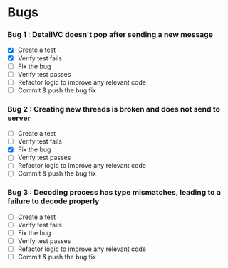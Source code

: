 #  Bugs

### Bug 1 : DetailVC doesn't pop after sending a new message
- [x] Create a test
- [x] Verify test fails
- [ ] Fix the bug
- [ ] Verify test passes
- [ ] Refactor logic to improve any relevant code
- [ ] Commit & push the bug fix

### Bug 2 : Creating new threads is broken and does not send to server
- [ ] Create a test
- [ ] Verify test fails
- [x] Fix the bug
- [ ] Verify test passes
- [ ] Refactor logic to improve any relevant code
- [ ] Commit & push the bug fix

### Bug 3 : Decoding process has type mismatches, leading to a failure to decode properly
- [ ] Create a test
- [ ] Verify test fails
- [ ] Fix the bug
- [ ] Verify test passes
- [ ] Refactor logic to improve any relevant code
- [ ] Commit & push the bug fix
